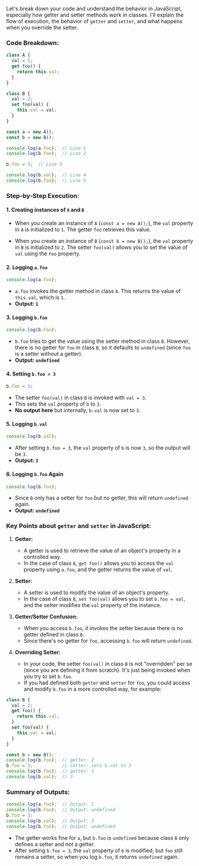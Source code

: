 Let's break down your code and understand the behavior in JavaScript, especially how getter and setter methods work in classes. I'll explain the flow of execution, the behavior of `getter` and `setter`, and what happens when you override the setter.

### Code Breakdown:

```javascript
class A {
  val = 1;
  get foo() {
    return this.val;
  }
}

class B {
  val = 2;
  set foo(val) {
    this.val = val;
  }
}

const a = new A();
const b = new B();

console.log(a.foo);  // Line 1
console.log(b.foo);  // Line 2

b.foo = 3;  // Line 3

console.log(b.val);  // Line 4
console.log(b.foo);  // Line 5
```

### Step-by-Step Execution:

#### 1. **Creating instances of `A` and `B`**

- When you create an instance of `A` (`const a = new A();`), the `val` property in `A` is initialized to `1`. The getter `foo` retrieves this value.

- When you create an instance of `B` (`const b = new B();`), the `val` property in `B` is initialized to `2`. The setter `foo(val)` allows you to set the value of `val` using the `foo` property.

#### 2. **Logging `a.foo`**

```javascript
console.log(a.foo);
```

- `a.foo` invokes the getter method in class `A`. This returns the value of `this.val`, which is `1`.
- **Output: `1`**

#### 3. **Logging `b.foo`**

```javascript
console.log(b.foo);
```

- `b.foo` tries to get the value using the setter method in class `B`. However, there is no getter for `foo` in class `B`, so it defaults to `undefined` (since `foo` is a setter without a getter).
- **Output: `undefined`**

#### 4. **Setting `b.foo = 3`**

```javascript
b.foo = 3;
```

- The setter `foo(val)` in class `B` is invoked with `val = 3`.
- This sets the `val` property of `b` to `3`.
- **No output here** but internally, `b.val` is now set to `3`.

#### 5. **Logging `b.val`**

```javascript
console.log(b.val);
```

- After setting `b.foo = 3`, the `val` property of `b` is now `3`, so the output will be `3`.
- **Output: `3`**

#### 6. **Logging `b.foo` Again**

```javascript
console.log(b.foo);
```

- Since `B` only has a setter for `foo` but no getter, this will return `undefined` again.
- **Output: `undefined`**

### Key Points about `getter` and `setter` in JavaScript:

1. **Getter:**
   - A getter is used to retrieve the value of an object's property in a controlled way.
   - In the case of class `A`, `get foo()` allows you to access the `val` property using `a.foo`, and the getter returns the value of `val`.

2. **Setter:**
   - A setter is used to modify the value of an object's property.
   - In the case of class `B`, `set foo(val)` allows you to set `b.foo = val`, and the setter modifies the `val` property of the instance.

3. **Getter/Setter Confusion:**
   - When you access `b.foo`, it invokes the setter because there is no getter defined in class `B`.
   - Since there's no getter for `foo`, accessing `b.foo` will return `undefined`.

4. **Overriding Setter:**
   - In your code, the setter `foo(val)` in class `B` is not "overridden" per se (since you are defining it from scratch). It's just being invoked when you try to set `b.foo`.
   - If you had defined both `getter` and `setter` for `foo`, you could access and modify `b.foo` in a more controlled way, for example:

```javascript
class B {
  val = 2;
  get foo() {
    return this.val;
  }
  set foo(val) {
    this.val = val;
  }
}

const b = new B();
console.log(b.foo);  // getter: 2
b.foo = 3;           // setter: sets b.val to 3
console.log(b.foo);  // getter: 3
console.log(b.val);  // 3
```

### Summary of Outputs:

```javascript
console.log(a.foo);  // Output: 1
console.log(b.foo);  // Output: undefined
b.foo = 3;
console.log(b.val);  // Output: 3
console.log(b.foo);  // Output: undefined
```

- The getter works fine for `a`, but `b.foo` is `undefined` because class `B` only defines a setter and not a getter.
- After setting `b.foo = 3`, the `val` property of `b` is modified, but `foo` still remains a setter, so when you log `b.foo`, it returns `undefined` again.